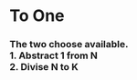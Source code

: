 # To One

<h3>
    The two choose available. </br>
    1. Abstract 1 from N </br>
    2. Divise N to K </br>
</h3>
